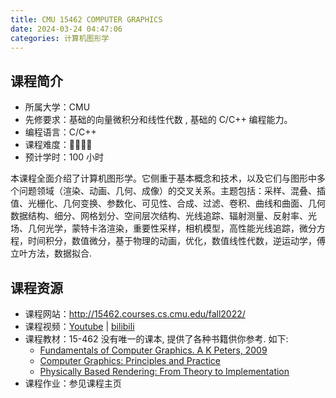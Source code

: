 ```yaml
---
title: CMU 15462 COMPUTER GRAPHICS
date: 2024-03-24 04:47:06
categories: 计算机图形学
---
```


## 课程简介

- 所属大学：CMU
- 先修要求：基础的向量微积分和线性代数 , 基础的 C/C++ 编程能力。
- 编程语言：C/C++
- 课程难度：🌟🌟🌟🌟
- 预计学时：100 小时

<!-- more -->

本课程全面介绍了计算机图形学。它侧重于基本概念和技术，以及它们与图形中多个问题领域（渲染、动画、几何、成像）的交叉关系。主题包括：采样、混叠、插值、光栅化、几何变换、参数化、可见性、合成、过滤、卷积、曲线和曲面、几何数据结构、细分、网格划分、空间层次结构、光线追踪、辐射测量、反射率、光场、几何光学，蒙特卡洛渲染，重要性采样，相机模型，高性能光线追踪，微分方程，时间积分，数值微分，基于物理的动画，优化，数值线性代数，逆运动学，傅立叶方法，数据拟合.

## 课程资源

- 课程网站：http://15462.courses.cs.cmu.edu/fall2022/
- 课程视频：[Youtube](https://www.youtube.com/watch?v=W6yEALqsD7k&list=PL9_jI1bdZmz2emSh0UQ5iOdT2xRHFHL7E&index=1) | [bilibili](https://www.bilibili.com/video/BV1QZ4y1K7ga)
- 课程教材：15-462 没有唯一的课本, 提供了各种书籍供你参考. 如下:
  - [Fundamentals of Computer Graphics. A K Peters, 2009](http://www.amazon.com/Fundamentals-Computer-Graphics-Peter-Shirley/dp/1568814690)
  - [Computer Graphics: Principles and Practice](http://www.amazon.com/Computer-Graphics-Principles-Practice-3rd/dp/0321399528/ref=sr_1_2?s=books&ie=UTF8&qid=1440872554&sr=1-2&keywords=foundations+of+3d+computer+graphics)
  - [Physically Based Rendering: From Theory to Implementation](http://www.amazon.com/gp/product/0123750792?ie=UTF8&tag=pharr-20&linkCode=as2&camp=1789&creative=390957&creativeASIN=0123750792)
- 课程作业：参见课程主页
